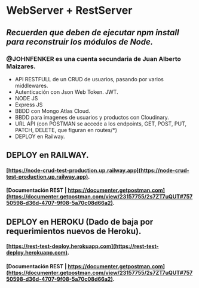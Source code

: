 # WebServer + RestServer
## _Recuerden que deben de ejecutar npm install para reconstruir los módulos de Node._
### @JOHNFENKER es una cuenta secundaria de Juan Alberto Maizares.

* API RESTFULL de un CRUD de usuarios, pasando por varios middlewares.
* Autenticación con Json Web Token. JWT.
* NODE JS
* Express JS
* BBDD con Mongo Atlas Cloud.
* BBDD para imagenes de usuarios y productos con Cloudinary.
* URL API (con POSTMAN se accede a los endpoints, GET, POST, PUT, PATCH, DELETE, que figuran en routes/*)
* DEPLOY en Railway.


## DEPLOY en RAILWAY.
#### [https://node-crud-test-production.up.railway.app](https://node-crud-test-production.up.railway.app).
#### [Documentación REST | https://documenter.getpostman.com](https://documenter.getpostman.com/view/23157755/2s7ZT7uQUT#75750598-d36d-4707-9f08-5a70c08d66a2).

## DEPLOY en HEROKU (Dado de baja por requerimientos nuevos de Heroku).
#### [https://rest-test-deploy.herokuapp.com](https://rest-test-deploy.herokuapp.com).
#### [Documentación REST | https://documenter.getpostman.com](https://documenter.getpostman.com/view/23157755/2s7ZT7uQUT#75750598-d36d-4707-9f08-5a70c08d66a2).
